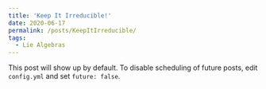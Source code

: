 ```yaml
---
title: 'Keep It Irreducible!'
date: 2020-06-17
permalink: /posts/KeepItIrreducible/
tags:
  - Lie Algebras
---
```


This post will show up by default. To disable scheduling of future posts, edit `config.yml` and set `future: false`. 
